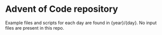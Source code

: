 # Advent of Code repository

Example files and scripts for each day are found in {year}/{day}. No input files are present in this repo.



